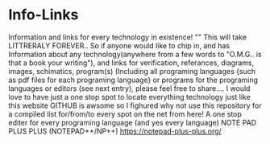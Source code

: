 # Info-Links
Information and links for every technology in existence!
""  This will take LITTRERALY FOREVER.. So if anyone would like to chip in, and has Information about any technology(anywhere from a few words to "O.M.G.. is that a book your writing"), and links for verification, referances, diagrams, images, schimatics, program(s) (Including all programing languages {such as pdf files for each programing language} or programs for the programing languages or editors (see next entry), please feel free to share.... I would love to have just a one stop spot to locate everything technology just like this website GITHUB is awsome so I fighured why not use this repository for a compiled list for/from/to every spot on the net from here!
  A one stop editer for every programing language (and yes every language) NOTE PAD PLUS PLUS (NOTEPAD++/NP++) https://notepad-plus-plus.org/
